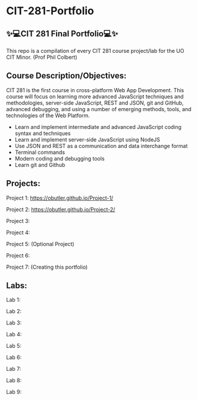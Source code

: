 # CIT-281-Portfolio
✨💻CIT 281 Final Portfolio💻✨
---

This repo is a compilation of every CIT 281 course project/lab for the UO CIT Minor. (Prof Phil Colbert)

Course Description/Objectives:
---
CIT 281 is the first course in cross-platform Web App Development. This course will focus on learning more advanced JavaScript techniques and methodologies, server-side JavaScript, REST and JSON, git and GitHub, advanced debugging, and using a number of emerging methods, tools, and technologies of the Web Platform.

- Learn and implement intermediate and advanced JavaScript coding syntax and techniques
- Learn and implement server-side JavaScript using NodeJS
- Use JSON and REST as a communication and data interchange format
- Terminal commands
- Modern coding and debugging tools
- Learn git and Github

Projects:
---------
Project 1: https://obutler.github.io/Project-1/

Project 2: https://obutler.github.io/Project-2/

Project 3:

Project 4:

Project 5: (Optional Project)

Project 6:

Project 7: (Creating this portfolio)

Labs: 
-----

Lab 1:

Lab 2:

Lab 3:

Lab 4:

Lab 5:

Lab 6:

Lab 7:

Lab 8:

Lab 9:
